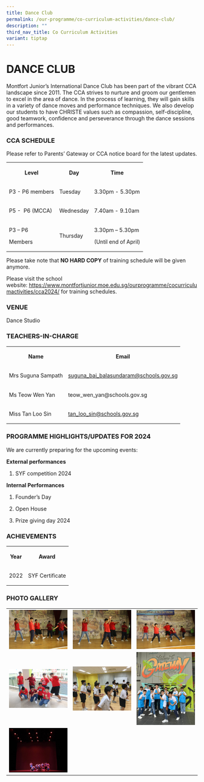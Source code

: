 ```yaml
---
title: Dance Club
permalink: /our-programme/co-curriculum-activities/dance-club/
description: ""
third_nav_title: Co Curriculum Activities
variant: tiptap
---
```

<h1><strong>DANCE CLUB</strong></h1><p>Montfort Junior’s International Dance Club has been part of the vibrant CCA landscape since 2011. The CCA strives to nurture and groom our gentlemen to excel in the area of dance. In the process of learning, they will gain skills in a variety of dance moves and performance techniques. We also develop our students to have CHRISTE values such as compassion, self-discipline, good teamwork, confidence and perseverance through the dance sessions and performances.</p><h3>CCA SCHEDULE</h3><p>Please refer to Parents’ Gateway or CCA notice board for the latest updates.</p><table><tbody><tr><th rowspan="1" colspan="1"><p>Level</p></th><th rowspan="1" colspan="1"><p>Day</p></th><th rowspan="1" colspan="1"><p>Time</p></th></tr><tr><td rowspan="1" colspan="1"><p>P3 - P6 members</p></td><td rowspan="1" colspan="1"><p>Tuesday</p></td><td rowspan="1" colspan="1"><p>3.30pm - 5.30pm</p></td></tr><tr><td rowspan="1" colspan="1"><p>P5 -&nbsp;&nbsp;P6 (MCCA)</p></td><td rowspan="1" colspan="1"><p>Wednesday</p></td><td rowspan="1" colspan="1"><p>7.40am - 9.10am</p></td></tr><tr><td rowspan="1" colspan="1"><p>P3 – P6</p><p>Members</p></td><td rowspan="1" colspan="1"><p>Thursday</p></td><td rowspan="1" colspan="1"><p>3.30pm – 5.30pm</p><p>(Until end of April)</p></td></tr></tbody></table><p>Please take note that&nbsp;<strong>NO HARD COPY</strong>&nbsp;of training schedule will be given anymore.</p><p>Please visit the school website:&nbsp;<a href="https://www.montfortjunior.moe.edu.sg/ourprogramme/cocurriculumactivities/cca2024/" rel="noopener noreferrer nofollow" target="_blank">https://www.montfortjunior.moe.edu.sg/ourprogramme/cocurriculumactivities/cca2024/</a>&nbsp;for training schedules.</p><h3>VENUE</h3><p>Dance Studio</p><h3>TEACHERS-IN-CHARGE</h3><table><tbody><tr><th rowspan="1" colspan="1"><p>Name</p></th><th rowspan="1" colspan="1"><p>Email</p></th></tr><tr><td rowspan="1" colspan="1"><p>Mrs Suguna Sampath</p></td><td rowspan="1" colspan="1"><p><a href="suguna_bai_balasundaram@schools.gov.sg" rel="noopener noreferrer nofollow" target="_blank">suguna_bai_balasundaram@schools.gov.sg</a></p></td></tr><tr><td rowspan="1" colspan="1"><p>Ms Teow Wen Yan</p></td><td rowspan="1" colspan="1"><p><a rel="noopener noreferrer nofollow" target="_blank">teow_wen_yan@schools.gov.sg</a></p></td></tr><tr><td rowspan="1" colspan="1"><p>Miss Tan Loo Sin</p></td><td rowspan="1" colspan="1"><p><a href="tan_loo_sin@schools.gov.sg" rel="noopener noreferrer nofollow" target="_blank">tan_loo_sin@schools.gov.sg</a></p></td></tr></tbody></table><h3>PROGRAMME HIGHLIGHTS/UPDATES FOR 2024</h3><p>We are currently preparing for the upcoming events:</p><p><strong>External performances</strong></p><ol data-tight="true" class="tight"><li><p>SYF competition 2024</p></li></ol><p><strong>Internal Performances</strong></p><ol data-tight="true" class="tight"><li><p>Founder’s Day</p></li><li><p>Open House</p></li><li><p>Prize giving day 2024</p></li></ol><h3>ACHIEVEMENTS</h3><table><tbody><tr><th rowspan="1" colspan="1"><p>Year</p></th><th rowspan="1" colspan="1"><p>Award</p></th></tr><tr><td rowspan="1" colspan="1"><p>2022</p></td><td rowspan="1" colspan="1"><p>SYF Certificate</p></td></tr></tbody></table><h3>PHOTO GALLERY</h3><table><tbody><tr><th rowspan="1" colspan="1"><div class="isomer-image-wrapper"><img style="width: 100%" height="auto" width="100%" alt="" src="/images/CCA/Dance%20Club/Dance%201.jpg"></div></th><th rowspan="1" colspan="1"><div class="isomer-image-wrapper"><img style="width: 100%" height="auto" width="100%" alt="" src="/images/CCA/Dance%20Club/Dance%202.jpg"></div></th><th rowspan="1" colspan="1"><div class="isomer-image-wrapper"><img style="width: 100%" height="auto" width="100%" alt="" src="/images/CCA/Dance%20Club/Dance%203.jpg"></div></th></tr><tr><td rowspan="1" colspan="1"><div class="isomer-image-wrapper"><img style="width: 100%" height="auto" width="100%" alt="" src="/images/CCA/Dance%20Club/Dance%204.jpg"></div></td><td rowspan="1" colspan="1"><div class="isomer-image-wrapper"><img style="width: 100%" height="auto" width="100%" alt="" src="/images/CCA/Dance%20Club/Dance%205.jpg"></div></td><td rowspan="1" colspan="1"><div class="isomer-image-wrapper"><img style="width: 100%" height="auto" width="100%" alt="" src="/images/CCA/Dance%20Club/Dancers,%20all%20gear%20up.jpg"></div></td></tr><tr><td rowspan="1" colspan="1"><div class="isomer-image-wrapper"><img style="width: 100%" height="auto" width="100%" alt="" src="/images/CCA/Dance%20Club/SYF%20Arts%20Presentation%202022.png"></div></td><td rowspan="1" colspan="1"><p></p></td><td rowspan="1" colspan="1"><p></p></td></tr></tbody></table><p></p>